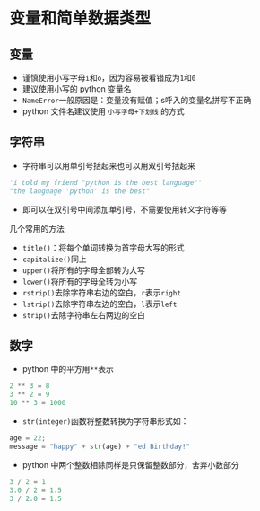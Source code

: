 # 变量和简单数据类型
## 变量
* 谨慎使用小写字母`i`和`o`，因为容易被看错成为`1`和`0`
* 建议使用小写的 python 变量名
* `NameError`一般原因是：变量没有赋值；s呼入的变量名拼写不正确
* python 文件名建议使用 `小写字母+下划线` 的方式


## 字符串
* 字符串可以用单引号括起来也可以用双引号括起来
``` python
'i told my friend "python is the best language"'
"the language 'python' is the best"
```
* 即可以在双引号中间添加单引号，不需要使用转义字符等等


几个常用的方法
* `title()`：将每个单词转换为首字母大写的形式
* `capitalize()`同上
* `upper()`将所有的字母全部转为大写
* `lower()`将所有的字母全转为小写
* `rstrip()`去除字符串右边的空白，`r`表示`right`
* `lstrip()`去除字符串左边的空白，`l`表示`left`
* `strip()`去除字符串左右两边的空白



## 数字
* python 中的平方用`**`表示
``` python
2 ** 3 = 8
3 ** 2 = 9
10 ** 3 = 1000
```
* `str(integer)`函数将整数转换为字符串形式如：
``` python
age = 22;
message = "happy" + str(age) + "ed Birthday!"
```
* python 中两个整数相除同样是只保留整数部分，舍弃小数部分
``` python
3 / 2 = 1
3.0 / 2 = 1.5
3 / 2.0 = 1.5
```


